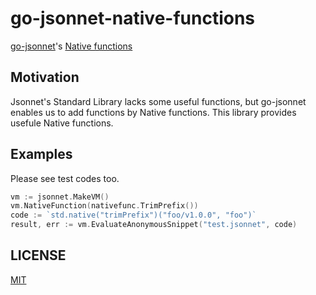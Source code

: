 # go-jsonnet-native-functions

[go-jsonnet](https://github.com/google/go-jsonnet)'s [Native functions](https://pkg.go.dev/github.com/google/go-jsonnet#NativeFunction)

## Motivation

Jsonnet's Standard Library lacks some useful functions, but go-jsonnet enables us to add functions by Native functions.
This library provides usefule Native functions.

## Examples

Please see test codes too.

```go
vm := jsonnet.MakeVM()
vm.NativeFunction(nativefunc.TrimPrefix())
code := `std.native("trimPrefix")("foo/v1.0.0", "foo")`
result, err := vm.EvaluateAnonymousSnippet("test.jsonnet", code)
```

## LICENSE

[MIT](LICENSE)
